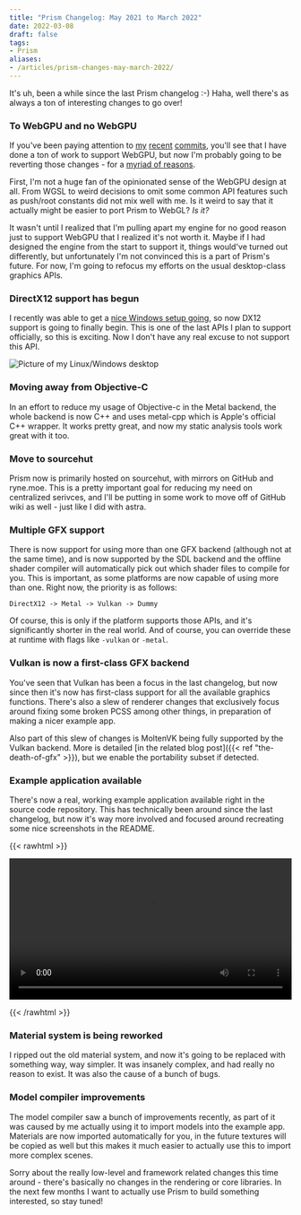 ```yaml
---
title: "Prism Changelog: May 2021 to March 2022"
date: 2022-03-08
draft: false
tags:
- Prism
aliases:
- /articles/prism-changes-may-march-2022/
---
```


It's uh, been a while since the last Prism changelog :-) Haha, well there's as always a ton of interesting changes to go over!

<!--more-->

### To WebGPU and no WebGPU

If you've been paying attention to [my](https://git.sr.ht/~redstrate/prism/commit/a0d92be759450f09343bb04f4da913ccef505bbd) [recent](https://git.sr.ht/~redstrate/prism/commit/3229c4fa2cbb294e6af18649ce826831cd85eada) [commits](https://git.sr.ht/~redstrate/prism/commit/0a95ee2fa8fbf23ba8b3a17c78d6d3dc35ecfcd9), you'll see that I have done a ton of work to support WebGPU, but now I'm probably going to be reverting those changes - for a [myriad of reasons](https://knockout.chat/thread/21724/37#post-1210400).

First, I'm not a huge fan of the opinionated sense of the WebGPU design at all. From WGSL to weird decisions to omit some common API features such as push/root constants did not mix well with me. Is it weird to say that it actually might be easier to port Prism to WebGL? _Is it?_

It wasn't until I realized that I'm pulling apart my engine for no good reason just to support WebGPU that I realized it's not worth it. Maybe if I had designed the engine from the start to support it, things would've turned out differently, but unfortunately I'm not convinced this is a part of Prism's future. For now, I'm going to refocus my efforts on the usual desktop-class graphics APIs.

### DirectX12 support has begun

I recently was able to get a [nice Windows setup going](https://knockout.chat/thread/25747/28#post-1207745), so now DX12 support is going to finally begin. This is one of the last APIs I plan to support officially, so this is exciting. Now I don't have any real excuse to not support this API.

![Picture of my Linux/Windows desktop](/blog/img/IMG_0246.jpg)

### Moving away from Objective-C

In an effort to reduce my usage of Objective-c in the Metal backend, the whole backend is now C++ and uses metal-cpp which is Apple's official C++ wrapper. It works pretty great, and now my static analysis tools work great with it too.

### Move to sourcehut
Prism now is primarily hosted on sourcehut, with mirrors on GitHub and ryne.moe. This is a pretty important goal for reducing my need on centralized serivces, and I'll be putting in some work to move off of GitHub wiki as well - just like I did with astra.

### Multiple GFX support
There is now support for using more than one GFX backend (although not at the same time), and is now supported by the SDL backend and the offline shader compiler will automatically pick out which shader files to compile for you. This is important, as some platforms are now capable of using more than one. Right now, the priority is as follows:

```
DirectX12 -> Metal -> Vulkan -> Dummy
```

Of course, this is only if the platform supports those APIs, and it's significantly shorter in the real world. And of course, you can override these at runtime with flags like `-vulkan` or `-metal`.

### Vulkan is now a first-class GFX backend
You've seen that Vulkan has been a focus in the last changelog, but now since then it's now has first-class support for all the available graphics functions. There's also a slew of renderer changes that exclusively focus around fixing some broken PCSS among other things, in preparation of making a nicer example app.

Also part of this slew of changes is MoltenVK being fully supported by the Vulkan backend. More is detailed [in the related blog post]({{< ref "the-death-of-gfx" >}}), but we enable the portability subset if detected.

### Example application available
There's now a real, working example application available
right in the source code repository. This has technically been around since the last changelog, but now it's way more involved and focused around recreating some nice screenshots in the README.

{{< rawhtml >}}

<video width=100% controls>
<source src="/blog/img/JezVKVk.mp4">
</video>

{{< /rawhtml >}}


### Material system is being reworked
I ripped out the old material system, and now it's going to be replaced with something way, way simpler. It was insanely complex, and had really no reason to exist. It was also the cause of a bunch of bugs.

### Model compiler improvements
The model compiler saw a bunch of improvements recently, as part of it was caused by me actually using it to import models into the example app. Materials are now imported automatically for you, in the future textures will be copied as well but this makes it much easier to actually use this to import more complex scenes.

Sorry about the really low-level and framework related changes this time around - there's basically no changes in the rendering or core libraries. In the next few months I want to actually use Prism to build something interested, so stay tuned!
